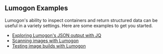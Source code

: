 ## Lumogon Examples

Lumogon's ability to inspect containers and return structured data can be useful
in a variety settings. Here are some examples to get you started.

* [Exploring Lumogon's JSON output with JQ](explore-lumogon-with-jq.md)
* [Scanning images with Lumogon](images-and-lumogon.md)
* [Testing image builds with Lumogon](testing-with-lumogon.md)
